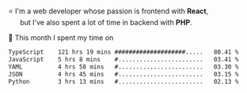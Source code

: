 ⭐ I'm a web developer whose passion is frontend with <b>React</b>,<br/>
&nbsp; &nbsp; &nbsp; but I've also spent a lot of time in backend with <b>PHP</b>.

📅 This month I spent my time on

<!--START_SECTION:waka-->

```txt
TypeScript    121 hrs 19 mins ####################.....   80.41 %
JavaScript    5 hrs 8 mins    #........................   03.41 %
YAML          4 hrs 58 mins   #........................   03.30 %
JSON          4 hrs 45 mins   #........................   03.15 %
Python        3 hrs 13 mins   #........................   02.13 %
```

<!--END_SECTION:waka-->

